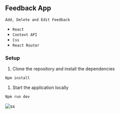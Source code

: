 ## Feedback App

`Add, Delete and Edit Feedback`


- `React`
- `Context API`
- `Css`
- `React Router`



### Setup
1. Clone the repository and install the dependencies
```bash
Npm install
```
1. Start the application locally
```bash
Npm run dev
```

![ss](https://user-images.githubusercontent.com/47625725/175058478-ff5f206e-f764-463c-a9f9-e074d55e8c55.png)

  
